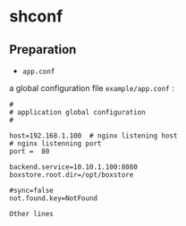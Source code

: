 # shconf

## Preparation

- ``app.conf``

a global configuration file ``example/app.conf`` :

```
#
# application global configuration
#

host=192.168.1.100  # nginx listening host
# nginx listenning port
port =  80

backend.service=10.10.1.100:8080
boxstore.root.dir=/opt/boxstore

#sync=false
not.found.key=NotFound

Other lines

```
